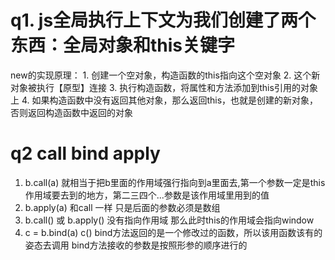# q1. js全局执行上下文为我们创建了两个东西：全局对象和this关键字
   new的实现原理：
     1. 创建一个空对象，构造函数的this指向这个空对象
     2. 这个新对象被执行【原型】连接
     3. 执行构造函数，将属性和方法添加到this引用的对象上
     4. 如果构造函数中没有返回其他对象，那么返回this，也就是创建的新对象，否则返回构造函数中返回的对象

# q2 call bind apply
   1. b.call(a) 就相当于把b里面的作用域强行指向到a里面去,第一个参数一定是this作用域要去到的地方，第二三四个...参数是该作用域里用到的值
   2. b.apply(a) 和call 一样 只是后面的参数必须是数组
   3. b.call() 或 b.apply() 没有指向作用域 那么此时this的作用域会指向window
   4. c = b.bind(a)
       c() 
      bind方法返回的是一个修改过的函数，所以该用函数该有的姿态去调用
      bind方法接收的参数是按照形参的顺序进行的